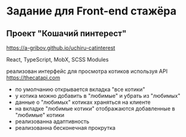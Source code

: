 # Задание для Front-end стажёра

## Проект "Кошачий пинтерест"

https://a-gribov.github.io/uchiru-catinterest

React, TypeScript, MobX, SCSS Modules

реализован интерфейс для просмотра котиков используя API https://thecatapi.com

- по умолчанию открывается вкладка "все котики"
- у котика можно добавить в "любимые" и убрать из "любимых"
- данные о "любимых" котиках храняться на клиенте
- на вкладке "любимые котики" отображаются добавленные в "любимые" котики
- реализованна адаптивность
- реализованна бесконечная прокрутка 
